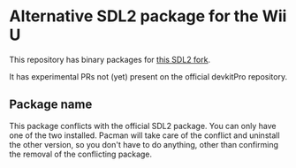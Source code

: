 # Alternative SDL2 package for the Wii U

This repository has binary packages for
[this SDL2 fork](https://github.com/dkosmari/SDL/tree/wiiu-sdl2-devel).

It has experimental PRs not (yet) present on the official devkitPro repository.

## Package name

This package conflicts with the official SDL2 package. You can only have one of the two
installed. Pacman will take care of the conflict and uninstall the other version, so you
don't have to do anything, other than confirming the removal of the conflicting package.
